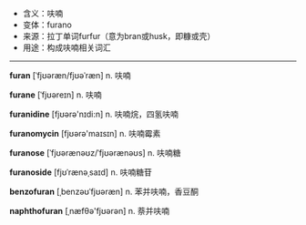 - <span class="definition">含义：呋喃</span>
- <span class="definition">变体：furano</span>
- <span class="definition">来源：拉丁单词furfur（意为bran或husk，即糠或壳）</span>
- <span class="definition">用途：构成呋喃相关词汇</span>

---

<span class="vocabulary">**furan**</span> [ˈfjʊəræn/fjʊəˈræn] n. 呋喃

<span class="vocabulary">**furane**</span> [ˈfjʊəreɪn] n. 呋喃

<span class="vocabulary">**furanidine**</span> [fjʊərə'nɪdi:n] n. 呋喃烷，四氢呋喃

<span class="vocabulary">**furanomycin**</span> [fjʊərə'maɪsɪn] n. 呋喃霉素

<span class="vocabulary">**furanose**</span> [ˈfjʊərænəʊz/ˈfjʊərænəʊs] n. 呋喃糖

<span class="vocabulary">**furanoside**</span> [fjʊˈrænəˌsaɪd] n. 呋喃糖苷

<span class="vocabulary">**benzofuran**</span> [ˌbenzəʊˈfjʊəræn] n. 苯并呋喃，香豆酮

<span class="vocabulary">**naphthofuran**</span> [ˌnæfθә'fjʊәrәn] n. 萘并呋喃
